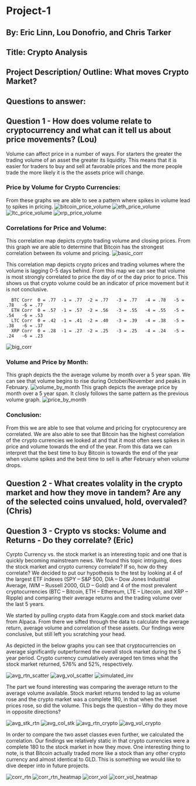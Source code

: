 # Project-1

## By: Eric Linn, Lou Donofrio, and Chris Tarker

## Title: Crypto Analysis

## Project Description/ Outline: What moves Crypto Market?

## Questions to answer:

## Question 1 - How does volume relate to cryptocurrency and what can it tell us about price movements? (Lou)
  Volume can affect price in a number of ways. For starters the greater the trading volume of an asset the greater its liquidity. This means that it is easier for traders to buy and sell at favorable prices and the more people trade the more likely it is the the assets price will change. 
### Price by Volume for Crypto Currencies:
  From these graphs we are able to see a pattern where spikes in volume lead to spikes in pricing.
![bitcoin_price_volume](https://user-images.githubusercontent.com/78940231/114241388-1052d300-9957-11eb-916e-37b59650cce2.png)
![eth_price_volume](https://user-images.githubusercontent.com/78940231/114241396-12b52d00-9957-11eb-91c1-e2e2608c7db5.png)
![ltc_price_volume](https://user-images.githubusercontent.com/78940231/114241405-15178700-9957-11eb-90dd-cceb4d3e0eb8.png)
![xrp_price_volume](https://user-images.githubusercontent.com/78940231/114241427-1a74d180-9957-11eb-8ec4-c67db96591e5.png)
  
### Correlations for Price and Volume:
  This correlation map depicts crypto trading volume and closing prices. From this graph we are able to determine that Bitcoin has the strongest correlation between its volume and pricing. 
![basic_corr](https://user-images.githubusercontent.com/78940231/114241432-1e085880-9957-11eb-8882-d72da18ed0e6.png)
 
 This correlation map depicts crypto prices and trading volumes where the volume is lagging 0-5 days behind. From this map we can see that volume is most strongly correlated to price the day of or the day prior to price. This shows us that crypto volume could be an indicator of price movement but it is not conclusive. 
     
      BTC Corr  0 = .77  -1 = .77  -2 = .77   -3 = .77   -4 = .78   -5 = .78   -6 = .77
      ETH Corr  0 = .57  -1 = .57  -2 = .56   -3 = .55   -4 = .55   -5 = .54   -6 = .53
      LTC Corr  0 = .42  -1 = .41  -2 = .40   -3 = .39   -4 = .38   -5 = .38   -6 = .37
      XRP Corr  0 = .28  -1 = .27  -2 = .25   -3 = .25   -4 = .24   -5 = .24   -6 = .23
![big_corr](https://user-images.githubusercontent.com/78940231/114241519-41cb9e80-9957-11eb-8a02-966bd5fc3312.png)
### Volume and Price by Month:
  This graph depicts the the average volume by month over a 5 year span. We can see that volume begins to rise during October/November and peaks in February. 
![volume_by_month](https://user-images.githubusercontent.com/78940231/114241532-44c68f00-9957-11eb-9eb8-3321d14a719e.png)
  This graph depicts the average price by month over a 5 year span. It closly follows the same pattern as the previous volume graph. 
![price_by_month](https://user-images.githubusercontent.com/78940231/114241536-46905280-9957-11eb-9206-283d5d1d0f06.png)

### Conclusion: 
  From this we are able to see that volume and pricing for cryptocurency are correlated. We are also able to see that Bitcoin has the highest correlation of the crypto currencies we looked at and that it most often sees spikes in price and volume towards the end of the year. From this data we can interpret that the best time to buy Bitcoin is towards the end of the year when volume spikes and the best time to sell is after February when volume drops. 

## Question 2 - What creates volality in the crypto market and how they move in tandem? Are any of the selected coins unvalued, hold, overvaled? (Chris)

## Question 3 - Crypto vs stocks: Volume and Returns - Do they correlate? (Eric)

Cyrpto Currency vs. the stock market is an interesting topic and one that is quickly becoming mainstream news. We found this topic intriguing, does the stock market and crypto currency correlate? If so, how do they correlate? We decided to put our hypothesis to the test by looking at 4 of the largest ETF indexes (SPY – S&P 500, DIA – Dow Jones Industrial Average, IWM – Russell 2000, GLD – Gold) and 4 of the most prevalent cryptocurrencies (BTC – Bitcoin, ETH – Ethereum, LTE – Litecoin, and XRP – Ripple) and comparing their average returns and the trading volume over the last 5 years. 


We started by pulling crypto data from Kaggle.com and stock market data from Alpaca. From there we sifted through the data to calculate the average return, average volume and correlation of these assets. Our findings were conclusive, but still left you scratching your head. 


As depicted in the below graphs you can see that cryptocurrencies on average significantly outperformed the overall stock market during the 5 year period. Crypto currency cumulatively averaged ten times what the stock market returned, 576% and 52%, respectively.


![avg_rtn_scatter](PNG/avg_rtn_scatter.PNG)
![avg_vol_scatter](PNG/avg_vol_scatter.PNG)
![simulated_inv](PNG/simulated_inv.PNG)


The part we found interesting was comparing the average return to the  average volume available. Stock market returns tended to lag as volume rose and the crypto market was a complete 180, in that when the asset prices rose, so did the volume. This begs the question – Why do they move in opposite directions?


![avg_stk_rtn](PNG/avg_stk_rtn.PNG)
![avg_col_stk](PNG/avg_vol_stk.PNG)
![avg_rtn_crypto](PNG/avg_rtn_crypto.PNG)
![avg_vol_crypto](PNG/avg_vol_crypto.PNG)


In order to compare the two asset classes even further, we calculated the correlation. Our findings we relatively static in that crypto currencies were a complete 180 to the stock market in how they move. One interesting thing to note, is that Bitcoin actually traded more like a stock than any other crypto currency and almost identical to GLD. This is something we would like to dive deeper into in future projects.


![corr_rtn](PNG/corr_rtn.PNG)
![corr_rtn_heatmap](PNG/corr_rtn_heatmap.PNG)
![corr_vol](PNG/corr_vol.PNG)
![corr_vol_heatmap](PNG/corr_vol_heatmap.PNG)



